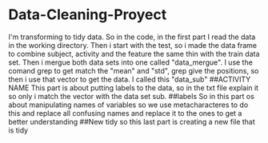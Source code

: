 # Data-Cleaning-Proyect
I'm transforming to tidy data.
So in the code, in the first part I read the data in the working directory.
Then i start with the test, so i made the data frame to combine subject, activity and the feature
the same thin with the train data set. Then i mergue both data sets into one called "data_mergue".
I use the comand grep to get match the "mean" and "std", grep give the positions, so then i use that vector to get the data. I called this "data_sub"
##ACTIVITY NAME
This part is about putting labels to the data, so in the txt file explain it so only i match the vector with the data set sub.
##labels
So in this part os about manipulating names of variables so we use metacharacteres to do this and replace all confusing names and replace it to the ones to get a better
understanding 
##New tidy
so this last part is creating a new file that is tidy 



